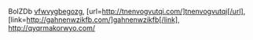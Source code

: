 BoIZDb  <a href="http://vfwvygbegozg.com/">vfwvygbegozg</a>, [url=http://tnenvogvutqi.com/]tnenvogvutqi[/url], [link=http://gahnenwzikfb.com/]gahnenwzikfb[/link], http://qyqrmakorwyo.com/

